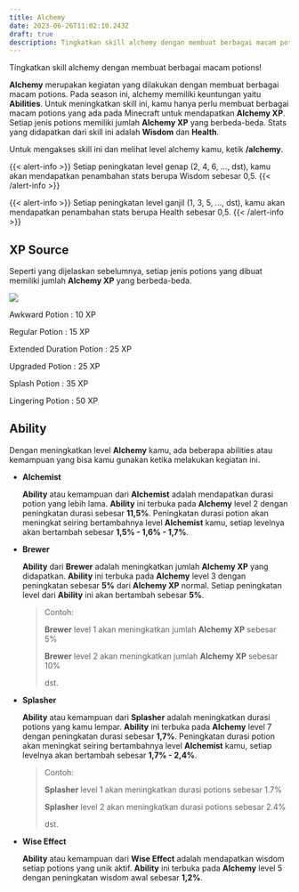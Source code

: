 ```yaml
---
title: Alchemy
date: 2023-06-26T11:02:10.243Z
draft: true
description: Tingkatkan skill alchemy dengan membuat berbagai macam potions!
---
```

Tingkatkan skill alchemy dengan membuat berbagai macam potions!

**Alchemy** merupakan kegiatan yang dilakukan dengan membuat berbagai macam potions. Pada season ini, alchemy memiliki keuntungan yaitu **Abilities**. Untuk meningkatkan skill ini, kamu hanya perlu membuat berbagai macam potions yang ada pada Minecraft untuk mendapatkan **Alchemy XP**. Setiap jenis potions memiliki jumlah **Alchemy XP** yang berbeda-beda. Stats yang didapatkan dari skill ini adalah **Wisdom** dan **Health**.

Untuk mengakses skill ini dan melihat level alchemy kamu, ketik **/alchemy**.

{{< alert-info >}} Setiap peningkatan level genap (2, 4, 6, ..., dst), kamu akan mendapatkan penambahan stats berupa Wisdom sebesar 0,5. {{< /alert-info >}}

{{< alert-info >}} Setiap peningkatan level ganjil (1, 3, 5, ..., dst), kamu akan mendapatkan penambahan stats berupa Health sebesar 0,5. {{< /alert-info >}}

## XP Source

Seperti yang dijelaskan sebelumnya, setiap jenis potions yang dibuat memiliki jumlah **Alchemy XP** yang berbeda-beda.

![](/img/uploads/alchemy-2-.png)

Awkward Potion : 10 XP

Regular Potion : 15 XP

Extended Duration Potion : 25 XP

Upgraded Potion : 25 XP

Splash Potion : 35 XP

Lingering Potion : 50 XP

## Ability

Dengan meningkatkan level **Alchemy** kamu, ada beberapa abilities atau kemampuan yang bisa kamu gunakan ketika melakukan kegiatan ini.

* **Alchemist**

  **Ability** atau kemampuan dari **Alchemist** adalah mendapatkan durasi potion yang lebih lama. **Ability** ini terbuka pada **Alchemy** level 2 dengan peningkatan durasi sebesar **11,5%**. Peningkatan durasi potion akan meningkat seiring bertambahnya level **Alchemist** kamu, setiap levelnya akan bertambah sebesar **1,5% - 1,6% - 1,7%**. 
* **Brewer**

  **Ability** dari **Brewer** adalah meningkatkan jumlah **Alchemy XP** yang didapatkan. **Ability** ini terbuka pada **Alchemy** level 3 dengan peningkatan sebesar **5%** dari **Alchemy XP** normal. Setiap peningkatan level dari **Ability** ini akan bertambah sebesar **5%**.

  > Contoh:
  >
  > **Brewer** level 1 akan meningkatkan jumlah **Alchemy XP** sebesar 5%
  >
  > **Brewer** level 2 akan meningkatkan jumlah **Alchemy XP** sebesar 10%
  >
  > dst.
* **Splasher**

  **Ability** atau kemampuan dari **Splasher** adalah meningkatkan durasi potions yang kamu lempar. **Ability** ini terbuka pada **Alchemy** level 7 dengan peningkatan durasi sebesar **1,7%**. Peningkatan durasi potion akan meningkat seiring bertambahnya level **Alchemist** kamu, setiap levelnya akan bertambah sebesar **1,7% - 2,4%**.  

  > Contoh:
  >
  > **Splasher** level 1 akan meningkatkan durasi potions sebesar 1.7%
  >
  > **Splasher** level 2 akan meningkatkan durasi potions sebesar 2.4%
  >
  > dst.
* **Wise Effect**

  **Ability** atau kemampuan dari **Wise Effect** adalah mendapatkan wisdom setiap potions yang unik aktif. **Ability** ini terbuka pada **Alchemy** level 5 dengan peningkatan wisdom awal sebesar **1,2%**.